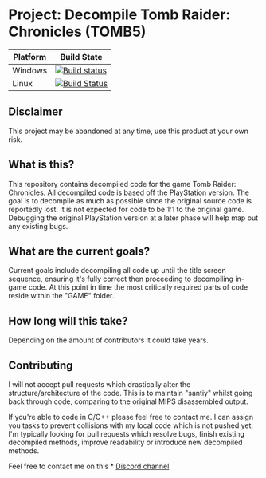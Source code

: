 # Project: Decompile Tomb Raider: Chronicles (TOMB5)

| Platform  | Build State |
| ------------- | ------------- |
| Windows  | [![Build status](https://ci.appveyor.com/api/projects/status/u5ery22l7cl587dq/branch/master?svg=true)](https://ci.appveyor.com/project/Gh0stBlade/tomb5/branch/master)  |
| Linux  | [![Build Status](https://travis-ci.org/Gh0stBlade/TOMB5.svg?branch=master)](https://travis-ci.org/Gh0stBlade/TOMB5)

## Disclaimer
This project may be abandoned at any time, use this product at your own risk.

## What is this?

This repository contains decompiled code for the game Tomb Raider: Chronicles. All decompiled code is based off the PlayStation version. The goal is to decompile as much as possible since the original source code is reportedly lost. It is not expected for code to be 1:1 to the original game. Debugging the original PlayStation version at a later phase will help map out any existing bugs.

## What are the current goals?

Current goals include decompiling all code up until the title screen sequence, ensuring it's fully correct then proceeding to decompiling in-game code. At this point in time the most critically required parts of code reside within the "GAME" folder.

## How long will this take?

Depending on the amount of contributors it could take years.

## Contributing

I will not accept pull requests which drastically alter the structure/architecture of the code. This is to maintain "santiy" whilst going back through code, comparing to the original MIPS disassembled output.

If you're able to code in C/C++ please feel free to contact me. I can assign you tasks to prevent collisions with my local code which is not pushed yet. I'm typically looking for pull requests which resolve bugs, finish existing decompiled methods, improve readability or introduce new decompiled methods.

Feel free to contact me on this * [Discord channel](https://discord.gg/KYSx8Q7)
